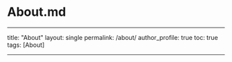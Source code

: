 # About.md

---

title: "About"
layout: single
permalink: /about/
author_profile: true
toc: true
tags: [About]

---
